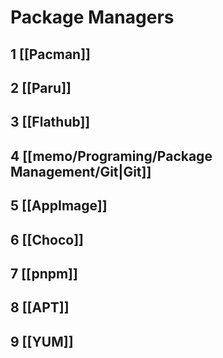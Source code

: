 # Package Managers

## 1 [[Pacman]]

## 2 [[Paru]]

## 3 [[Flathub]]

## 4 [[memo/Programing/Package Management/Git|Git]]

## 5 [[AppImage]]

## 6 [[Choco]]

## 7 [[pnpm]]

## 8 [[APT]]

## 9 [[YUM]]
